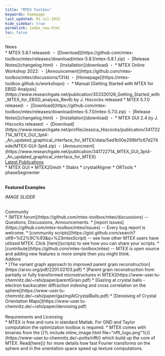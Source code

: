 ```yaml
---
title: "MTEX Toolbox"
keywords: homepage
last_updated: 01-Jul-2022
hide_sidebar: true
permalink: index_new.html
toc: false
---
```


<div id="grid1" class="row">
  <div class="col-xs-6">
    <div class="panel panel-default">
      <div class="panel-heading">News</div>
      <div class="panel-body">
        <div markdown="1">
* MTEX 5.8.1 released: ・ [Download](https://github.com/mtex-toolbox/mtex/releases/download/mtex-5.8.1/mtex-5.8.1.zip) ・ [Release Notes](changelog.html) ・ [Installation](download) ・
* MTEX Online Workshop 2022: ・ [Announcement](https://github.com/mtex-toolbox/mtex/discussions/1314) ・ [Homepage](https://mtex-toolbox.github.io/workshops) ・
* Manual [Getting Started with MTEX for EBSD Analysis](https://www.researchgate.net/publication/353330126_Getting_Started_with_MTEX_for_EBSD_analysis_Rev6) by J. Hiscocks released
* MTEX 5.7.0 released: ・ [Download](https://github.com/mtex-toolbox/mtex/releases/download/mtex-5.7.0/mtex-5.7.0.zip) ・ [Release Notes](changelog.html) ・ [Installation](download) ・
* MTEX GUI 2.4 by J. Hiscocks released: ・ [Download](https://www.researchgate.net/profile/Jessica_Hiscocks/publication/341722714_MTEX_GUI_3pt4-_An_updated_graphical_interface_for_MTEX/data/5ed1b00e299bf1c67d274ede/MTEX-GUI-3pt4.zip) ・ [Announcment](https://www.researchgate.net/publication/341722714_MTEX_GUI_3pt4-_An_updated_graphical_interface_for_MTEX)
        </div>
      </div>
    </div>
  </div>
  <div class="col-xs-6">
    <div class="panel panel-default">
      <div class="panel-heading"><a href="/addons">Latest Publications</a></div>
      <div class="panel-body">
        <div markdown="1">
* MTEX GUI
* MTEX2Gmsh
* Stabix
* crystalAligner
* ORTools
* phaseSegmenter
        </div>
      </div>
    </div>
  </div>
  <!-- sizer -->
  <div class="col-xs-6 col-sm-4 col-md-1 shuffle_sizer"></div>
</div><!-- /#grid1 -->

<br>

**Featured Examples**

*IMAGE SLIDER*

<br>

<div id="grid2" class="row">
  <div class="col-xs-6">
    <div class="panel panel-default">
      <div class="panel-heading">Community</div>
      <div class="panel-body">
        <div markdown="1">
* [MTEX forum](https://github.com/mtex-toolbox/mtex/discussions)
  -- Questions, Discussions, Announcements.
* [report issues](https://github.com/mtex-toolbox/mtex/issues)
  -- Every bug report is welcome.
* [community scripts](https://gist.github.com/search?utf8=%E2%9C%93&q=%23mtexScript)
  -- see how other MTEX users have utilized MTEX. Click [here](scripts) to see how you can share your scripts.
* [contribute](https://github.com/mtex-toolbox/mtex)
  -- MTEX is open source and adding new features is more simple then you might think.
        </div>
      </div>
    </div>
  </div>
  <div class="col-xs-6">
    <div class="panel panel-default">
      <div class="panel-heading">Addons</div>
      <div class="panel-body">
        <div markdown="1">
* [The variant graph approach to improved parent grain reconstruction](https://arxiv.org/pdf/2201.02103.pdf)
* [Parent grain reconstruction from partially or fully transformed microstructures in MTEX](https://www-user.tu-chemnitz.de/~rahi/paper/parentGrain.pdf)
* [Gazing at crystal balls - electron backscatter diffraction indexing and cross correlation on the sphere](https://www-user.tu-chemnitz.de/~rahi/paper/gazingAtCrystalBalls.pdf)
* [Denoising of Crystal Orientation Maps](https://www-user.tu-chemnitz.de/~rahi/paper/denoising.pdf)
        </div>
      </div>
    </div>
  </div>
  <!-- sizer -->
  <div class="col-xs-6 col-sm-4 col-md-1 shuffle_sizer"></div>
</div><!-- /#grid2 -->

<br>

<div id="grid3" class="row">
  <div class="col-xs-6">
    <div class="panel panel-default">
      <div class="panel-heading">Requirements and Licensing</div>
      <div class="panel-body">
        <div markdown="1">
* MTEX is free and runs in standard Matlab. For GND and Taylor computation the optimization toolbox is required.
* MTEX comes with binaries from the [{% include inline_image.html file="nfft_logo.png"%}](https://www-user.tu-chemnitz.de/~potts/nfft/) which build up the core of MTEX. Read[here]() for more details how fast Fourier transforms on the sphere and in the orientation space speed up texture computations.
        </div>
      </div>
    </div>
  </div>
  <!-- sizer -->
  <div class="col-xs-6 col-sm-4 col-md-1 shuffle_sizer"></div>
</div><!-- /#grid3 -->